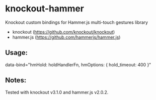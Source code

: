 knockout-hammer
===============

Knockout custom bindings for Hammer.js multi-touch gestures library

* knockout (https://github.com/knockout/knockout)
* hammer.js (https://github.com/hammerjs/hammer.js)


Usage:
-
data-bind="hmHold: holdHandlerFn, hmOptions: { hold_timeout: 400 }"

Notes:
-
Tested with knockout v3.1.0 and hammer.js v2.0.2.